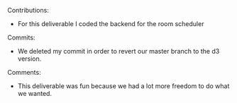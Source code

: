 
Contributions: 
* For this deliverable I coded the backend for the room scheduler 

Commits: 
* We deleted my commit in order to revert our master branch to the d3 version.

Comments:
* This deliverable was fun because we had a lot more freedom to do what we wanted. 
